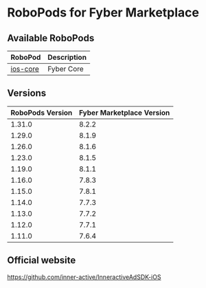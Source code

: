 # RoboPods for Fyber Marketplace

## Available RoboPods

| RoboPod                           | Description                               |
|-----------------------------------|-------------------------------------------|
| [ios-core](ios-core/)             | Fyber Core                                |

## Versions

| RoboPods Version | Fyber Marketplace Version |
|------------------|---------------------------|
| 1.31.0           | 8.2.2                     |
| 1.29.0           | 8.1.9                     |
| 1.26.0           | 8.1.6                     |
| 1.23.0           | 8.1.5                     |
| 1.19.0           | 8.1.1                     |
| 1.16.0           | 7.8.3                     |
| 1.15.0           | 7.8.1                     |
| 1.14.0           | 7.7.3                     |
| 1.13.0           | 7.7.2                     |
| 1.12.0           | 7.7.1                     |
| 1.11.0           | 7.6.4                     |

## Official website

https://github.com/inner-active/InneractiveAdSDK-iOS